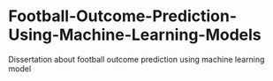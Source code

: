 # Football-Outcome-Prediction-Using-Machine-Learning-Models
Dissertation about football outcome prediction using machine learning model
